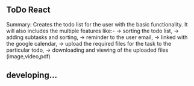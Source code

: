 ## ToDo React 
Summary:
Creates the todo list for the user with the basic functionality. It will also includes the multiple features like:- 
    -> sorting the todo list, 
    -> adding subtasks and sorting, 
    -> reminder to the user email,
    -> linked with the google calendar,
    -> upload the required files for the task to the particular todo,
    -> downloading and viewing of the uploaded files (image,video,pdf)
## developing...